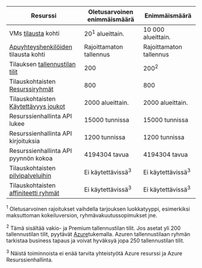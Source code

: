 Resurssi|Oletusarvoinen enimmäismäärä|Enimmäismäärä
---|---|---
VMs [tilausta](../articles/billing-buy-sign-up-azure-subscription.md) kohti|20<sup>1</sup> alueittain.|10 000 alueittain.
[Apuyhteyshenkilöiden](../articles/billing-add-change-azure-subscription-administrator.md) tilausta kohti|Rajoittamaton tallennus|Rajoittamaton tallennus
Tilauksen [tallennustilan tilit](../articles/storage/storage-create-storage-account.md)|200|200<sup>2</sup>
Tilauskohtaisten [Resurssiryhmät](../articles/azure-resource-manager/resource-group-overview.md)|800|800
Tilauskohtaisten [Käytettävyys joukot](../articles/virtual-machines/virtual-machines-windows-manage-availability.md#configure-multiple-virtual-machines-in-an-availability-set-for-redundancy)|2000 alueittain.|2000 alueittain.
Resurssienhallinta API lukee|15000 tunnissa|15000 tunnissa
Resurssienhallinta API kirjoituksia|1200 tunnissa|1200 tunnissa
Resurssienhallinta API pyynnön kokoa|4194304 tavua|4194304 tavua
Tilauskohtaisten [pilvipalveluihin](../articles/cloud-services/cloud-services-choose-me.md)|Ei käytettävissä<sup>3</sup>|Ei käytettävissä<sup>3</sup>
Tilauskohtaisten [affiniteetti ryhmät](../articles/virtual-network/virtual-networks-migrate-to-regional-vnet.md)|Ei käytettävissä<sup>3</sup>|Ei käytettävissä<sup>3</sup>

<sup>1</sup> Oletusarvoinen rajoitukset vaihdella tarjouksen luokkatyyppi, esimerkiksi maksuttoman kokeiluversion, ryhmävakuutussopimukset jne.

<sup>2</sup> Tämä sisältää vakio- ja Premium tallennustilan tilit. Jos asetat yli 200 tallennustilan tilit, pyytävät [Azure](https://azure.microsoft.com/support/faq/)tukemalla. Azuren tallennustilaan ryhmän tarkistaa business tapaus ja voivat hyväksyä jopa 250 tallennustilan tilit.

<sup>3</sup> Näistä toiminnoista ei enää tarvita yhteistyötä Azure resurssi ja Azure Resurssienhallinta.
